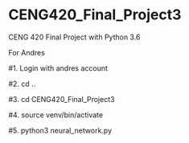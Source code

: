 # CENG420_Final_Project3
CENG 420 Final Project with Python 3.6



For Andres


#1.  Login with andres account

#2.  cd ..

#3.  cd CENG420_Final_Project3

#4.  source venv/bin/activate

#5. python3 neural_network.py

#